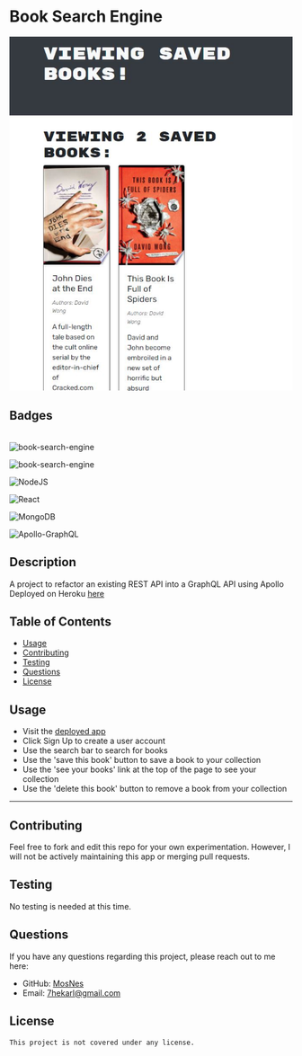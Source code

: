 # Book Search Engine


![Example Screenshot](./assets/images/readme-screenshot.JPG)


  ## Badges
  \
  ![book-search-engine](https://img.shields.io/github/languages/top/MosNes/book-search-engine)

  ![book-search-engine](https://img.shields.io/github/languages/count/MosNes/book-search-engine)

  ![NodeJS](https://img.shields.io/badge/node.js-6DA55F?style=for-the-badge&logo=node.js&logoColor=white)

  ![React](https://img.shields.io/badge/react-%2320232a.svg?style=for-the-badge&logo=react&logoColor=%2361DAFB)

  ![MongoDB](https://img.shields.io/badge/MongoDB-%234ea94b.svg?style=for-the-badge&logo=mongodb&logoColor=white)

  ![Apollo-GraphQL](https://img.shields.io/badge/-ApolloGraphQL-311C87?style=for-the-badge&logo=apollo-graphql)
  
  ## Description
 A project to refactor an existing REST API into a GraphQL API using Apollo
 Deployed on Heroku [here](https://mosnes-book-search.herokuapp.com)

  
  ## Table of Contents

  - [Usage](#usage)
  - [Contributing](#contributing)
  - [Testing](#testing)
  - [Questions](#questions)
  - [License](#license)
  
  ## Usage
   - Visit the [deployed app](https://mosnes-book-search.herokuapp.com)
   - Click Sign Up to create a user account
   - Use the search bar to search for books
   - Use the 'save this book' button to save a book to your collection
   - Use the 'see your books' link at the top of the page to see your collection
   - Use the 'delete this book' button to remove a book from your collection
  
  ---
  
  ## Contributing
  
  Feel free to fork and edit this repo for your own experimentation. However, I will not be actively maintaining this app or merging pull requests.
  
  ## Testing
  
  No testing is needed at this time.

  
  ## Questions
  
  If you have any questions regarding this project, please reach out to me here:

  - GitHub: [MosNes](https://github.com/MosNes)
  - Email: 7hekarl@gmail.com

  ## License

    This project is not covered under any license.
